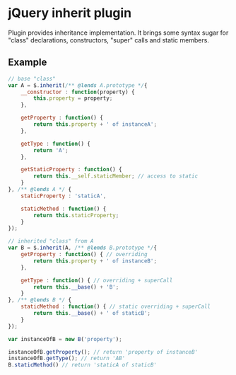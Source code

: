 jQuery inherit plugin
=====================
Plugin provides inheritance implementation.
It brings some syntax sugar for "class" declarations, constructors, "super" calls and static members.

Example
-------
```javascript
// base "class"
var A = $.inherit(/** @lends A.prototype */{
    __constructor : function(property) {
        this.property = property;
    },

    getProperty : function() {
        return this.property + ' of instanceA';
    },

    getType : function() {
        return 'A';
    },

    getStaticProperty : function() {
        return this.__self.staticMember; // access to static
    }
}, /** @lends A */ {
    staticProperty : 'staticA',

    staticMethod : function() {
        return this.staticProperty;
    }
});

// inherited "class" from A
var B = $.inherit(A, /** @lends B.prototype */{
    getProperty : function() { // overriding
        return this.property + ' of instanceB';
    },

    getType : function() { // overriding + superCall
        return this.__base() + 'B';
    }
}, /** @lends B */ {
    staticMethod : function() { // static overriding + superCall
        return this.__base() + ' of staticB';
    }
});

var instanceOfB = new B('property');

instanceOfB.getProperty(); // return 'property of instanceB'
instanceOfB.getType(); // return 'AB'
B.staticMethod() // return 'staticA of staticB'
```
